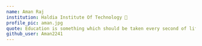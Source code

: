 ```yaml
---
name: Aman Raj
institution: Haldia Institute Of Technology 🚩
profile_pic: aman.jpg
quote: Education is something which should be taken every second of life because every second counts.
github_user: Aman2241
---
```


